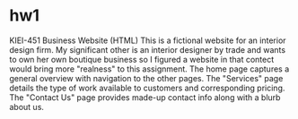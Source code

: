 # hw1
KIEI-451 Business Website (HTML)
This is a fictional website for an interior design firm. My significant other is an interior designer by trade and wants to own her own boutique business so I figured a website in that contect would bring more "realness" to this assignment. The home page captures a general overview with navigation to the other pages. The "Services" page details the type of work available to customers and corresponding pricing. The "Contact Us" page provides made-up contact info along with a blurb about us.
